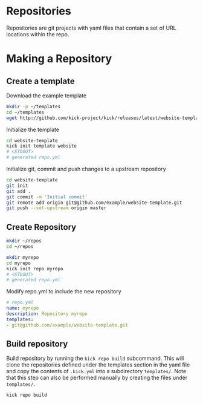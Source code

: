 # Repositories

Repositories are git projects with yaml files that contain a set of URL
locations within the repo.

# Making a Repository

## Create a template

Download the example template

```bash
mkdir -p ~/templates
cd ~/templates
wget http://github.com/kick-project/kick/releases/latest/website-template.tar.gz -O - | tar -zxvf -
```

Initialize the template
```bash
cd website-template
kick init template website
# <STDOUT>
# generated repo.yml
```

Initialize git, commit and push changes to a upstream repository
```bash
cd website-template
git init
git add .
git commit -m 'Initial commit'
git remote add origin git@github.com/example/website-template.git
git push --set-upstream origin master
```

## Create Repository

```bash
mkdir ~/repos
cd ~/repos

mkdir myrepo
cd myrepo
kick init repo myrepo
# <STDOUT>
# generated repo.yml
```

Modify repo.yml to include the new repository
```yaml
# repo.yml
name: myrepo
description: Repository myrepo
templates:
- git@github.com/example/website-template.git
```

## Build repository

Build repository by running the `kick repo build` subcommand. This will clone the repositories defined under the templates section in the yaml file and
copy the contents of `.kick.yml` into a subdirectory `templates/`. Note that this step can also be performed manually by creating the files under `templates/`.

```bash
kick repo build
```